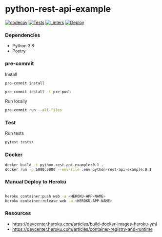 # python-rest-api-example

[![codecov](https://codecov.io/gh/agrojas/python-rest-api-example/branch/develop/graph/badge.svg?token=W1W08VMUSX)](https://codecov.io/gh/agrojas/python-rest-api-example) [![Tests](https://github.com/agrojas/python-rest-api-example/actions/workflows/test.yml/badge.svg)](https://github.com/agrojas/python-rest-api-example/actions/workflows/test.yml) [![Linters](https://github.com/agrojas/python-rest-api-example/actions/workflows/linters.yml/badge.svg)](https://github.com/agrojas/python-rest-api-example/actions/workflows/linters.yml)
[![Deploy](https://github.com/agrojas/python-rest-api-example/actions/workflows/deploy.yml/badge.svg)](https://github.com/agrojas/python-rest-api-example/actions/workflows/deploy.yml)

### Dependencies

- Python 3.8
- Poetry


### pre-commit

Install

``` bash
pre-commit install

pre-commit install -t pre-push
```

Run locally
``` bash
pre-commit run --all-files
```

### Test
Run tests
``` bash
pytest tests/
```


### Docker

``` bash
docker build -t python-rest-api-example:0.1 .
docker run -p 5000:5000 --env-file .env python-rest-api-example:0.1
```


### Manual Deploy to Heroku

``` bash

heroku container:push web -a <HEROKU-APP-NAME>
heroku container:release web -a <HEROKU-APP-NAME>
```



### Resources

- https://devcenter.heroku.com/articles/build-docker-images-heroku-yml
- https://devcenter.heroku.com/articles/container-registry-and-runtime
